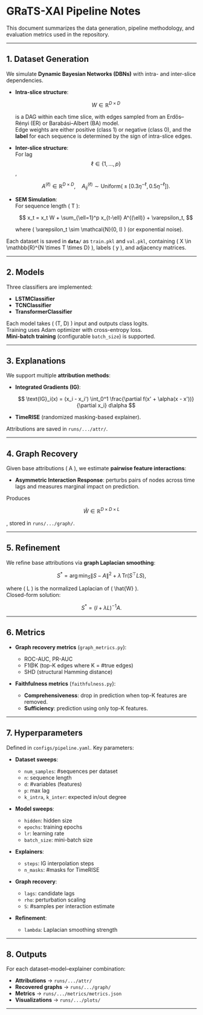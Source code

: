 # GRaTS-XAI Pipeline Notes

This document summarizes the data generation, pipeline methodology, and evaluation metrics used in the repository.

---

## 1. Dataset Generation

We simulate **Dynamic Bayesian Networks (DBNs)** with intra- and inter-slice dependencies.

- **Intra-slice structure**:  

  $$
  W \in \mathbb{R}^{D \times D}
  $$

  is a DAG within each time slice, with edges sampled from an Erdős–Rényi (ER) or Barabási–Albert (BA) model.  
  Edge weights are either positive (class 1) or negative (class 0), and the **label** for each sequence is determined by the sign of intra-slice edges.

- **Inter-slice structure**:  
  For lag $$ \ell \in \{1, \dots, p\} $$,  

  $$
  A^{(\ell)} \in \mathbb{R}^{D \times D}, \quad A^{(\ell)}_{ij} \sim \text{Uniform}\big(\pm [0.3 \eta^{-\ell}, 0.5 \eta^{-\ell}] \big).
  $$

- **SEM Simulation**:  
  For sequence length \( T \):
  
  $$
  x_t = x_t W + \sum_{\ell=1}^p x_{t-\ell} A^{(\ell)} + \varepsilon_t,
  $$
  
  where \( \varepsilon_t \sim \mathcal{N}(0, I) \) (or exponential noise).

Each dataset is saved in **`data/`** as `train.pkl` and `val.pkl`, containing \( X \in \mathbb{R}^{N \times T \times D} \), labels \( y \), and adjacency matrices.

---

## 2. Models

Three classifiers are implemented:

- **LSTMClassifier**  
- **TCNClassifier**  
- **TransformerClassifier**

Each model takes \( (T, D) \) input and outputs class logits.  
Training uses Adam optimizer with cross-entropy loss.  
**Mini-batch training** (configurable `batch_size`) is supported.

---

## 3. Explanations

We support multiple **attribution methods**:

- **Integrated Gradients (IG)**:

  $$
  \text{IG}_i(x) = (x_i - x_i') \int_0^1 \frac{\partial f(x' + \alpha(x - x'))}{\partial x_i} d\alpha
  $$

- **TimeRISE** (randomized masking-based explainer).

Attributions are saved in `runs/.../attr/`.

---

## 4. Graph Recovery

Given base attributions \( A \), we estimate **pairwise feature interactions**:

- **Asymmetric Interaction Response**:
  perturbs pairs of nodes across time lags and measures marginal impact on prediction.

Produces 

$$ 
\hat{W} \in \mathbb{R}^{D \times D \times L} 
$$

, stored in `runs/.../graph/`.

---

## 5. Refinement

We refine base attributions via **graph Laplacian smoothing**:

$$
S^\ast = \arg\min_S \| S - A \|^2 + \lambda \, \text{Tr}(S^\top L S),
$$

where \( L \) is the normalized Laplacian of \( \hat{W} \).  
Closed-form solution:

$$
S^\ast = (I + \lambda L)^{-1} A.
$$

---

## 6. Metrics

- **Graph recovery metrics** (`graph_metrics.py`):
  - ROC-AUC, PR-AUC
  - F1@K (top-K edges where K = #true edges)
  - SHD (structural Hamming distance)

- **Faithfulness metrics** (`faithfulness.py`):
  - **Comprehensiveness**: drop in prediction when top-K features are removed.
  - **Sufficiency**: prediction using only top-K features.

---

## 7. Hyperparameters

Defined in `configs/pipeline.yaml`. Key parameters:

- **Dataset sweeps**:  
  - `num_samples`: #sequences per dataset  
  - `n`: sequence length  
  - `d`: #variables (features)  
  - `p`: max lag  
  - `k_intra`, `k_inter`: expected in/out degree  

- **Model sweeps**:  
  - `hidden`: hidden size  
  - `epochs`: training epochs  
  - `lr`: learning rate  
  - `batch_size`: mini-batch size  

- **Explainers**:  
  - `steps`: IG interpolation steps  
  - `n_masks`: #masks for TimeRISE  

- **Graph recovery**:  
  - `lags`: candidate lags  
  - `rho`: perturbation scaling  
  - `S`: #samples per interaction estimate  

- **Refinement**:  
  - `lambda`: Laplacian smoothing strength  

---

## 8. Outputs

For each dataset–model–explainer combination:

- **Attributions** → `runs/.../attr/`  
- **Recovered graphs** → `runs/.../graph/`  
- **Metrics** → `runs/.../metrics/metrics.json`  
- **Visualizations** → `runs/.../plots/`

---

